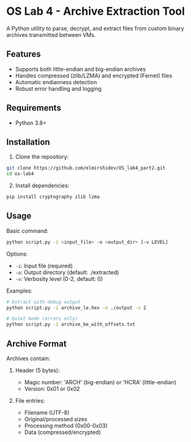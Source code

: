 # OS Lab 4 - Archive Extraction Tool

A Python utility to parse, decrypt, and extract files from custom binary archives transmitted between VMs.

## Features
- Supports both little-endian and big-endian archives
- Handles compressed (zlib/LZMA) and encrypted (Fernet) files
- Automatic endianness detection
- Robust error handling and logging

## Requirements
- Python 3.8+

## Installation
1. Clone the repository:
```bash
git clone https://github.com/elmirshidev/OS_lab4_part2.git
cd os-lab4
```

2. Install dependencies:
```bash
pip install cryptography zlib lzma
```

## Usage
Basic command:
```bash
python script.py -i <input_file> -o <output_dir> [-v LEVEL]
```

Options:
- `-i`: Input file (required)
- `-o`: Output directory (default: ./extracted)
- `-v`: Verbosity level (0-2, default: 0)

Examples:
```bash
# Extract with debug output
python script.py -i archive_le.hex -o ./output -v 2

# Quiet mode (errors only)
python script.py -i archive_be_with_offsets.txt
```

## Archive Format
Archives contain:
1. Header (5 bytes):
   - Magic number: 'ARCH' (big-endian) or 'HCRA' (little-endian)
   - Version: 0x01 or 0x02

2. File entries:
   - Filename (UTF-8)
   - Original/processed sizes
   - Processing method (0x00-0x03)
   - Data (compressed/encrypted)
